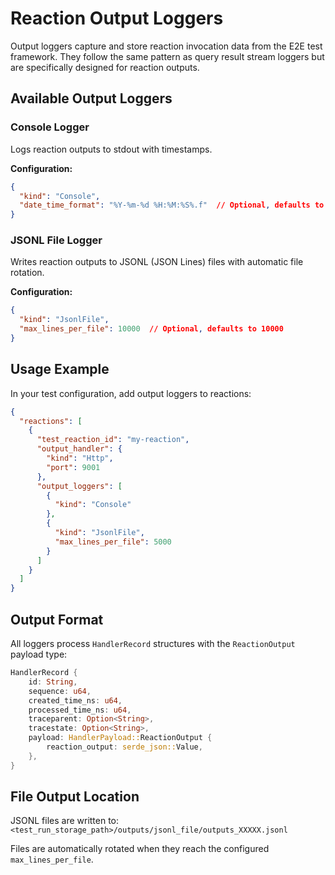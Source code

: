 # Reaction Output Loggers

Output loggers capture and store reaction invocation data from the E2E test framework. They follow the same pattern as query result stream loggers but are specifically designed for reaction outputs.

## Available Output Loggers

### Console Logger
Logs reaction outputs to stdout with timestamps.

**Configuration:**
```json
{
  "kind": "Console",
  "date_time_format": "%Y-%m-%d %H:%M:%S%.f"  // Optional, defaults to "%Y-%m-%d %H:%M:%S%.f"
}
```

### JSONL File Logger
Writes reaction outputs to JSONL (JSON Lines) files with automatic file rotation.

**Configuration:**
```json
{
  "kind": "JsonlFile",
  "max_lines_per_file": 10000  // Optional, defaults to 10000
}
```

## Usage Example

In your test configuration, add output loggers to reactions:

```json
{
  "reactions": [
    {
      "test_reaction_id": "my-reaction",
      "output_handler": {
        "kind": "Http",
        "port": 9001
      },
      "output_loggers": [
        {
          "kind": "Console"
        },
        {
          "kind": "JsonlFile",
          "max_lines_per_file": 5000
        }
      ]
    }
  ]
}
```

## Output Format

All loggers process `HandlerRecord` structures with the `ReactionOutput` payload type:

```rust
HandlerRecord {
    id: String,
    sequence: u64,
    created_time_ns: u64,
    processed_time_ns: u64,
    traceparent: Option<String>,
    tracestate: Option<String>,
    payload: HandlerPayload::ReactionOutput {
        reaction_output: serde_json::Value,
    },
}
```

## File Output Location

JSONL files are written to:
`<test_run_storage_path>/outputs/jsonl_file/outputs_XXXXX.jsonl`

Files are automatically rotated when they reach the configured `max_lines_per_file`.